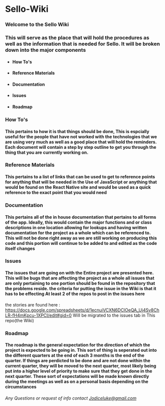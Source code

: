 # Sello-Wiki
### Welcome to the Sello Wiki
### This will serve as the place that will hold the procedures as well as the information that is needed for Sello. It will be broken down into the major components
- #### How To's
- #### Reference Materials
- #### Documentation
- #### Issues
- #### Roadmap

### How To's
#### This pertains to how it is that things should be done, This is espcially useful for the people that have not worked with the technologies that we are using very much as well as a good place that will hold the reminders. Each document will contain a step by step outline to get you through the thing that you are currently working on. 

### Reference Materials
#### This pertains to a list of links that can be used to get to reference points for anything that will be needed in the Use of JavaScript or anything that would be found on the React Native site and would be used as a quick reference to the exact point that you would need

### Documentation
#### This pertains all of the in house documentation that pertains to all forms of the app. Ideally, this would contain the major functions and or class descriptions in one location allowing for lookups and having written documentation for the project as a whole which can be referenced to. **This will not be done right away as we are still working on producing this code and this portion will continue to be added to and edited as the code itself changes**

### Issues
#### The issues that are going on with the **Entire** project are presented here. This will be bugs that are affecting the project as a whole all issues that are only pertaining to one portion should be found in the repository that the problems reside. the criteria for putting the issue in the Wiki is that it has to be effecting **At least 2 of the repos** to post in the issues here
the stories are found here : https://docs.google.com/spreadsheets/d/1ecnuiVCXN6DClOeQA_Uj4Sv8ChLR-fH4mKpcu-1XPCI/edit#gid=0 
Will be migrated to the issues tab in This repo(the Wiki)


### Roadmap
#### The roadmap is the general expectation for the direction of which the project is expected to be going in. This sort of thing is seperated out into the different quarters at the end of each 3 months is the end of the quarter. If things are perdicted to be done and are not done within the current quarter, they will be moved to the next quarter, most likely being put into a higher level of priority to make sure that they get done in the next quarter. These sort of expectations will be made known directly during the meetings as well as on a personal basis depending on the circumstances

###### Any Questions or request of info contact Jodiceluke@gmail.com
